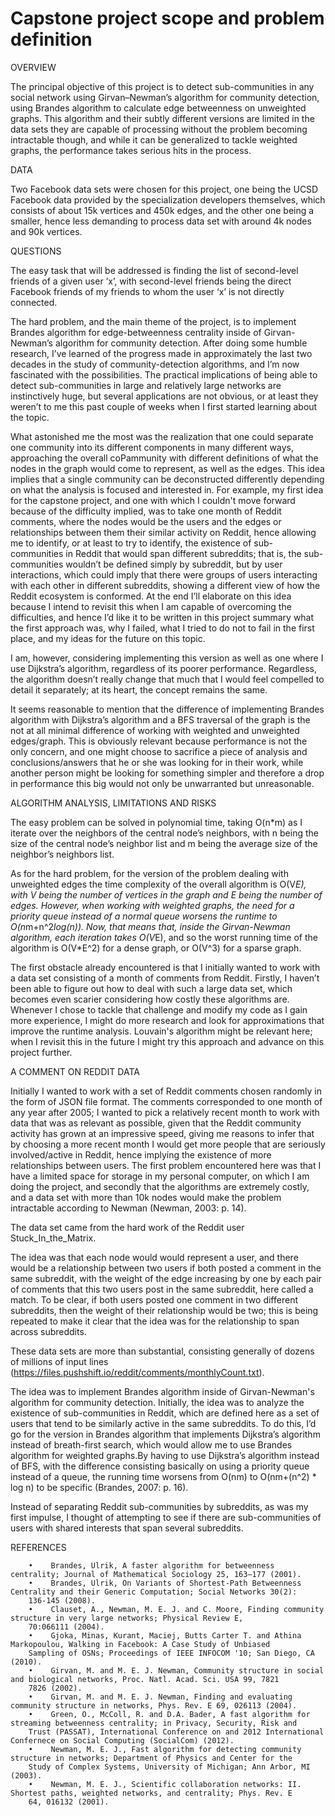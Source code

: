# Capstone project scope and problem definition

OVERVIEW

The principal objective of this project is to detect sub-communities in any social network using Girvan–Newman’s algorithm for community detection, using Brandes algorithm to calculate edge betweenness on unweighted graphs. This algorithm and their subtly different versions are limited in the data sets they are capable of processing without the problem becoming intractable though, and while it can be generalized to tackle weighted graphs, the performance takes serious hits in the process.

DATA

Two Facebook data sets were chosen for this project, one being the UCSD Facebook data provided by the specialization developers themselves, which consists of about 15k vertices and 450k edges, and the other one being a smaller, hence less demanding to process data set with around 4k nodes and 90k vertices.

QUESTIONS

The easy task that will be addressed is finding the list of second-level friends of a given user ‘x’, with second-level friends being the direct Facebook friends of my friends to whom the user ‘x’ is not directly connected.

The hard problem, and the main theme of the project, is to implement Brandes algorithm for edge-betweenness centrality inside of Girvan-Newman’s algorithm for community detection. After doing some humble research, I’ve learned of the progress made in approximately the last two decades in the study of community-detection algorithms, and I’m now fascinated with the possibilities. The practical implications of being able to detect sub-communities in large and relatively large networks are instinctively huge, but several applications are not obvious, or at least they weren’t to me this past couple of weeks when I first started learning about the topic.

What astonished me the most was the realization that one could separate one community into its different components in many different ways, approaching the overall coPammunity with different definitions of what the nodes in the graph would come to represent, as well as the edges. This idea implies that a single community can be deconstructed differently depending on what the analysis is focused and interested in. For example, my first idea for the capstone project, and one with which I couldn't move forward because of the difficulty implied, was to take one month of Reddit comments, where the nodes would be the users and the edges or relationships between them their similar activity on Reddit, hence allowing me to identify, or at least to try to identify, the existence of sub-communities in Reddit that would span different subreddits; that is, the sub-communities wouldn’t be defined simply by subreddit, but by user interactions, which could imply that there were groups of users interacting with each other in different subreddits, showing a different view of how the Reddit ecosystem is conformed. At the end I’ll elaborate on this idea because I intend to revisit this when I am capable of overcoming the difficulties, and hence I’d like it to be written in this project summary what the first approach was, why I failed, what I tried to do not to fail in the first place, and my ideas for the future on this topic.

I am, however, considering implementing this version as well as one where I use Dijkstra’s algorithm, regardless of its poorer performance. Regardless, the algorithm doesn’t really change that much that I would feel compelled to detail it separately; at its heart, the concept remains the same.

It seems reasonable to mention that the difference of implementing Brandes algorithm with Dijkstra’s algorithm and a BFS traversal of the graph is the not at all minimal difference of working with weighted and unweighted edges/graph. This is obviously relevant because performance is not the only concern, and one might choose to sacrifice a piece of analysis and conclusions/answers that he or she was looking for in their work, while another person might be looking for something simpler and therefore a drop in performance this big would not only be unwarranted but unreasonable.

ALGORITHM ANALYSIS, LIMITATIONS AND RISKS

The easy problem can be solved in polynomial time, taking O(n*m) as I iterate over the neighbors of the central node’s neighbors, with n being the size of the central node’s neighbor list and m being the average size of the neighbor’s neighbors list.

As for the hard problem, for the version of the problem dealing with unweighted edges the time complexity of the overall algorithm is O(V*E), with V being the number of vertices in the graph and E being the number of edges. However, when working with weighted graphs, the need for a priority queue instead of a normal queue worsens the runtime to O(n*m+n^2*log(n)). Now, that means that, inside the Girvan-Newman algorithm, each iteration takes O(V*E), and so the worst running time of the algorithm is O(V*E^2) for a dense graph, or O(V^3) for a sparse graph.

The first obstacle already encountered is that I initially wanted to work with a data set consisting of a month of comments from Reddit. Firstly, I haven’t been able to figure out how to deal with such a large data set, which becomes even scarier considering how costly these algorithms are. Whenever I chose to tackle that challenge and modify my code as I gain more experience, I might do more research and look for approximations that improve the runtime analysis. Louvain's algorithm might be relevant here; when I revisit this in the future I might try this approach and advance on this project further.

A COMMENT ON REDDIT DATA

Initially I wanted to work with a set of Reddit comments chosen randomly in the form of JSON file format. The comments corresponded to one month of any year after 2005; I wanted to pick a relatively recent month to work with data that was as relevant as possible, given that the Reddit community activity has grown at an impressive speed, giving me reasons to infer that by choosing a more recent month I would get more people that are seriously involved/active in Reddit, hence implying the existence of more relationships between users. The first problem encountered here was that I have a limited space for storage in my personal computer, on which I am doing the project, and secondly that the algorithms are extremely costly, and a data set with more than 10k nodes would make the problem intractable according to Newman (Newman, 2003: p. 14).

The data set came from the hard work of the Reddit user Stuck_In_the_Matrix.

The idea was that each node would would represent a user, and there would be a relationship between two users if both posted a comment in the same subreddit, with the weight of the edge increasing by one by each pair of comments that this two users post in the same subreddit, here called a match. To be clear, if both users posted one comment in two different subreddits, then the weight of their relationship would be two; this is being repeated to make it clear that the idea was for the relationship to span across subreddits.

These data sets are more than substantial, consisting generally of dozens of millions of input lines (https://files.pushshift.io/reddit/comments/monthlyCount.txt).

The idea was to implement Brandes algorithm inside of Girvan-Newman's algorithm for community detection. Initially, the idea was to analyze the existence of sub-communities in Reddit, which are defined here as a set of users that tend to be similarly active in the same subreddits. To do this, I’d go for the version in Brandes algorithm that implements Dijkstra’s algorithm instead of breath-first search, which would allow me to use Brandes algorithm for weighted graphs.By having to use Dijkstra’s algorithm instead of BFS, with the difference consisting basically on using a priority queue instead of a queue, the running time worsens from O(nm) to O(nm+(n^2) * log n) to be specific (Brandes, 2007: p. 16).

Instead of separating Reddit sub-communities by subreddits, as was my first impulse, I thought of attempting to see if there are sub-communities of users with shared interests that span several subreddits.

REFERENCES

        •    Brandes, Ulrik, A faster algorithm for betweenness centrality; Journal of Mathematical Sociology 25, 163–177 (2001).
        •    Brandes, Ulrik, On Variants of Shortest-Path Betweenness Centrality and their Generic Computation; Social Networks 30(2):
        136-145 (2008).
        •    Clauset, A., Newman, M. E. J. and C. Moore, Finding community structure in very large networks; Physical Review E,
        70:066111 (2004).
        •    Gjoka, Minas, Kurant, Maciej, Butts Carter T. and Athina Markopoulou, Walking in Facebook: A Case Study of Unbiased
        Sampling of OSNs; Proceedings of IEEE INFOCOM '10; San Diego, CA (2010).
        •    Girvan, M. and M. E. J. Newman, Community structure in social and biological networks, Proc. Natl. Acad. Sci. USA 99, 7821
        7826 (2002).
        •    Girvan, M. and M. E. J. Newman, Finding and evaluating community structure in networks, Phys. Rev. E 69, 026113 (2004).
        •    Green, O., McColl, R. and D.A. Bader, A fast algorithm for streaming betweenness centrality; in Privacy, Security, Risk and
        Trust (PASSAT), International Conference on and 2012 International Confernece on Social Computing (SocialCom) (2012).
        •    Newman, M. E. J., Fast algorithm for detecting community structure in networks; Department of Physics and Center for the
        Study of Complex Systems, University of Michigan; Ann Arbor, MI (2003).
        •    Newman, M. E. J., Scientific collaboration networks: II. Shortest paths, weighted networks, and centrality; Phys. Rev. E
        64, 016132 (2001).
